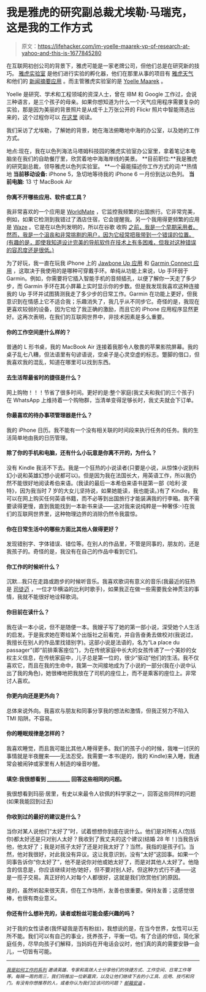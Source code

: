 # 我是雅虎的研究副总裁尤埃勒·马瑞克，这是我的工作方式

> 原文：<https://lifehacker.com/im-yoelle-maarek-vp-of-research-at-yahoo-and-this-is-1677845280>

在互联网初创公司的背景下，雅虎可能是一家老牌公司，但他们总是在研究新的技巧。 [雅虎实验室](http://labs.yahoo.com/) 是他们进行实验的孵化器，他们在那里从事的项目有 [雅虎天气](https://lifehacker.com/yahoo-weather-for-ios-may-be-the-most-beautiful-weather-476089302) 和他们的 [新闻摘要应用](https://mobile.yahoo.com/newsdigest/) 。而主管雅虎实验室的是 [Yoelle Maarek](http://labs.yahoo.com/author/yoelle/) 。



Yoelle 是研究、学术和工程领域的资深人士，曾在 IBM 和 Google 工作过，会说三种语言，是三个孩子的母亲。如果你想知道为什么一个天气应用程序需要复杂的实验，那是因为美丽的背景照片是从成千上万张公开的 Flickr 照片中智能筛选出来的，这个过程你可以 [在这里](http://yahoolabs.tumblr.com/post/103469857701/science-powering-product-yahoo-weather) 阅读。

我们采访了尤埃勒，了解她的背景，她在海法俯瞰地中海的办公室，以及她的工作方式。

地点:现在，我在以色列海法马塔姆科技园的雅虎实验室办公室里，拿着笔记本电脑坐在我们的自助餐厅里，欣赏着地中海海岸线的美景。
**目前职位:**我是雅虎的研究副总裁，领导雅虎以色列实验室。
**一个最能描述你工作方式的词:**热情地
**当前移动设备:** iPhone 5，急切地等待我的 iPhone 6 一月份到达以色列。
**当前电脑:** 13 寸 MacBook Air

#### 你离不开哪些应用、软件或工具？

我非常喜欢的一个应用是 [WorldMate](https://lifehacker.com/five-best-travel-planning-apps-1470002139) ，它监控我频繁的出国旅行。它非常完美，例如，如果它检测到我错过了酒店住宿，它会提醒我。另一个我用得更频繁的应用是 [Waze](https://www.waze.com/) 。它是在以色列发明的，所以在谷歌 收购 [之前，我是一个早期采用者。然而，我是一个沮丧和非常挑剔的用户，因为它经常把我带到一个错误的位置。(有趣的是，即使我知道设计完美的导航软件在技术上有多困难，但我对这种错误的容忍度还是很低。)](http://lifehacker.com/google-maps-adds-incident-reports-from-waze-waze-gets-1171577008)

为了好玩，我一直在玩我 iPhone 上的 [Jawbone Up 应用](https://lifehacker.com/the-best-apps-that-integrate-with-ios-8s-healthkit-1640909989) 和 [Garmin Connect 应用](https://itunes.apple.com/us/app/garmin-connect-mobile/id583446403?mt=8) ，这取决于我使用的是哪种可穿戴手环。单纯从功能上来说，Up 手环弱于 Garmin。例如，你需要将它插入智能手机的音频插孔，以便了解你一天走了多少步，而 Garmin 手环在其小屏幕上实时显示你的步数。但是我发现我喜欢这种连接我的 Up 手环并试图猜测我走了多少步的日常工作。Garmin 在功能上更好，但我意识到在情感上它不适合我；乐趣消失了，我几乎从不同步它。奇怪的是，我现在更喜欢较弱的设备，因为它给了我正确的激励，而且它的 iPhone 应用程序显然更好。这再次表明，在我们的互联网世界中，非技术因素是多么重要。

#### 你的工作空间是什么样的？

普通的 L 形书桌，我的 MacBook Air 连接着我那令人敬畏的苹果影院屏幕。我的桌子乱七八糟，但法语里有句谚语说，空桌子是心灵空虚的标志。蹩脚的借口，但我喜欢我的混乱，知道在哪里可以找到东西。

#### 去生活帮最省时的捷径是什么？

网上购物！！！节省了很多时间。更好的是:整个家庭(我丈夫和我们的三个孩子)在 WhatsApp 上维持着一个购物群，当清单变得足够长时，我丈夫就会下订单。

#### 你最喜欢的待办事项管理器是什么？

我的 iPhone 日历。我不能有一个没有相关联的时间段来执行任务的任务。我的生活简单地由我的日历管理。

#### 除了你的手机和电脑，还有什么小玩意是你离不开的，为什么？

没有 Kindle 我活不下去。我是一个狂热的小说读者(只要是小说，从惊悚小说到科幻小说和英雄幻想小说都可以)。但是因为我在法国长大，用英语工作，所以我仍然不能很好地阅读希伯来语。(我读的最后一本希伯来语书是第一部《哈利·波特》，因为我当时 7 岁的大女儿坚持说，如果她能读，我也能读。)有了 Kindle，我可以在网上购买任何英语书籍，而不必等到出国旅行才能装满我的行李箱。我不需要读得更慢，直到我能找到一本新书来读——这对我来说纯粹是一种奢侈:-)在我们的互联网世界里，这种物理边界的消除仍然令我震惊。

#### 你在日常生活中的哪些方面比其他人做得更好？

发现错别字、字体错误、错位等。在别人的作品里，不管是同事的，朋友的，还是我孩子的。奇怪的是，我没有在自己的作品中看到它们。

#### 你工作的时候听什么？

沉默...我只在走路或跑步的时候听音乐。我喜欢歌词有意义的音乐(我最近的狂热是 [司徒迈](http://stromae.net/) ，一位才华横溢的比利时歌手)，如果我正在做一些需要我全神贯注的事情，我就不能很好地诠释歌词。

#### 你目前在读什么？

我在读一本小说，但不是随便一本。我嫂子写了她的第一部小说，深受她个人生活的启发。于是我求她在寄给某个出版社之前看完，并自告奋勇去做校对(我说过，我擅长在别人的作品里找错别字)。这部小说是法语的，名为“La place du passager”(即“前排乘客座位”)，为在传统家庭中长大的女孩传递了一个美妙的女权主义信息，在传统家庭中，儿子总是第一位的，很少“驱动”他们的生活。我不仅喜欢它，而且在我的生命中，我第一次间接地成为了小说的一部分(我在小说中认出了我的角色)，她很棒地把我放在了司机的座位上，而不是乘客的座位上。非常讨人喜欢。

#### 你更内向还是更外向？

总体来说外向。我喜欢与朋友和同事分享我的想法和激情，但我正努力不陷入 TMI 陷阱。不容易。

#### 你的睡眠规律是怎样的？

我喜欢睡觉，而且我可能比其他人睡得更多。我们的孩子小的时候，我唯一讨厌的事情就是半夜醒来——无法忍受。我需要一本书(是的，我的 Kindle)来入睡，我通常会被闹钟或家里有人制造的噪音吵醒。

#### 填空:我很想看到 _________ 回答这些相同的问题。

我很想看到玛丽·居里，有史以来最令人钦佩的科学家之一，回答这些同样的问题(如果我能回到过去)

#### 你收到过的最好的建议是什么？

当你对某人说他们“太好了”时，试着想想你到底在说什么。他们是对所有人(包括你)都太好还是只对别人太好？我收到了我丈夫的这个建议(结婚 28 年！)当我告诉他，他太好了；我是对孩子太好了还是对我太好了？当然，我指的是孩子们。当然，他对我很好，对此我没有异议。这让我意识到，没有“太好”这回事。如果一个同事告诉你“你太好了”，他不是说你对他或她太好了，而是对其他人太好了。他隐含的信息是，你应该继续对他/她好，但不要对别人好。但这种方式行不通——这是一揽子交易。真正好的人对每个人都很好，这就是我们欣赏他们的原因。

是的，虽然听起来很天真，但在工作场所，友善也很重要。保持友善；这感觉很棒，也很有商业意义。

#### 你还有什么想补充的，读者或粉丝可能会感兴趣的吗？

对于我的女性读者(我怀疑我是否有粉丝)，我想说的是，在当今世界，女性可以无所不能。我们可以有自己的事业，抚养孩子，平衡一切。有了合适的伴侣，简化家庭任务，尽早向孩子们解释，当妈妈在开电话会议时，他们真的真的需要安静一会儿，一切皆有可能。

* * *

<small></small>*[<small>*我是如何工作的系列*</small>](http://lifehacker.com/how-i-work/) <small>*邀请英雄、专家和高效人士分享他们的快捷方式、工作空间、日常工作等等。每隔一周的周三，我们将推出一位新嘉宾，以及让他们继续下去的小工具、应用、技巧和窍门。有没有你想推荐的人，或者你认为我们应该问的问题？*</small> [<small>*邮箱安迪*</small>](mailto:andy@lifehacker.com) <small>*。*</small>*